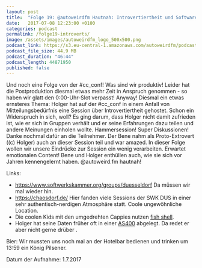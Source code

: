 ```yaml
---
layout: post
title:  "Folge 19: @autoweirdfm Hautnah: Introvertiertheit und Softwareentwicklung"
date:   2017-07-08 12:23:00 +0100
categories: podcast
permalink: /folge19-introverts/
image: /assets/images/autoweirdfm_logo_500x500.png
podcast_link: https://s3.eu-central-1.amazonaws.com/autoweirdfm/podcasts/folge-19-introverts.mp3
podcast_file_size: 44,9 MB
podcast_duration: "46:44"
podcast_length: 44871950
published: false
---
```


Und noch eine Folge von der #cc_conf! Was sind wir produktiv! Leider hat die Postproduktion diesmal etwas mehr Zeit in Anspruch genommen - so haben wir glatt den 0:00-Uhr-Slot verpasst! Anyway!
Diesmal ein etwas ernsteres Thema: Holger hat auf der #cc_conf in einem Anfall von Mitteilungsbedürfnis eine Session über Introvertiertheit gehostet. Schon ein Widerspruch in sich, woll? 
Es ging darum, dass Holger nicht damit zufrieden ist, wie er sich in Gruppen verhält und er seine Erfahrungen dazu teilen und andere Meinungen einholen wollte. Hammersession! Super Diskussionen! Danke nochmal dafür an die Teilnehmer. Der Bene nahm als Proto-Extrovert ((c) Holger) auch an dieser Session teil und war amazed. In dieser Folge wollen wir unsere Eindrücke zur Session ein wenig verarbeiten. Erwartet emotionalen Content! Bene und Holger enthüllen auch, wie sie sich vor Jahren kennengelernt haben. @autoweird.fm hautnah!

Links:

- https://www.softwerkskammer.org/groups/duesseldorf Da müssen wir mal wieder hin.
- https://chaosdorf.de/ Hier fanden viele Sessions der SWK DUS in einer sehr authentisch-nerdigen Atmosphäre statt. Coole ungewöhnliche Location.  
- Die coolen Kids mit den umgedrehten Cappies nutzen [fish shell](https://fishshell.com/).
- Holger hat seine Daten früher oft in einer [AS400](http://m.ibm.com/http/www-03.ibm.com/systems/power/software/i/toolbox/) abgelegt. Da redet er aber nicht gerne drüber .

Bier:
Wir mussten uns noch mal an der Hotelbar bedienen und trinken um 13:59 ein König Pilsener.

Datum der Aufnahme: 1.7.2017
